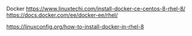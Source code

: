 Docker
https://www.linuxtechi.com/install-docker-ce-centos-8-rhel-8/
https://docs.docker.com/ee/docker-ee/rhel/




https://linuxconfig.org/how-to-install-docker-in-rhel-8
